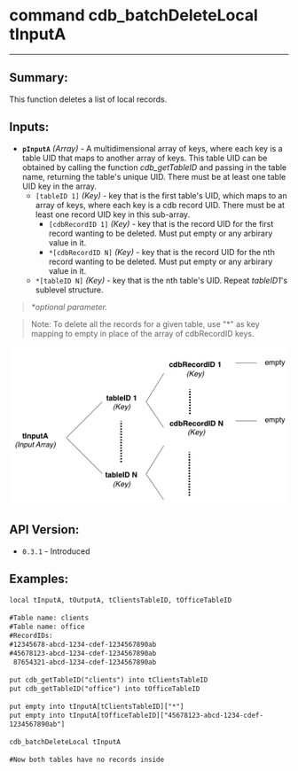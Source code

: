 # command cdb_batchDeleteLocal tInputA
---
## Summary:
This function deletes a list of local records.

## Inputs:
* **`pInputA`** *(Array)* - A multidimensional array of keys, where each key is a table UID that maps to another array of keys. This table UID can be obtained by calling the function *cdb_getTableID* and passing in the table name, returning the table's unique UID. There must be at least one table UID key in the array.
    * `[tableID 1]` *(Key)* - key that is the first table's UID, which maps to an array of keys, where each key is a cdb record UID. There must be at least one record UID key in this sub-array.
    	* `[cdbRecordID 1]` *(Key)* - key that is the record UID for the first record wanting to be deleted. Must put empty or any arbirary value in it.
    	* `*[cdbRecordID N]` *(Key)* - key that is the record UID for the nth record wanting to be deleted. Must put empty or any arbirary value in it.
    * `*[tableID N]` *(Key)* - key that is the nth table's UID. Repeat *tableID1*'s sublevel structure.

> _*optional parameter._

> Note: To delete all the records for a given table, use "\*" as key mapping to empty in place of the array of cdbRecordID keys.

![BatchDelete input diagram](../chartimages/deleteReadInput.png)
## API Version:
* `0.3.1` - Introduced

## Examples:
```
local tInputA, tOutputA, tClientsTableID, tOfficeTableID
     
#Table name: clients											   #Table name: office				
#RecordIDs: 
#12345678-abcd-1234-cdef-1234567890ab	   					   #45678123-abcd-1234-cdef-1234567890ab
 87654321-abcd-1234-cdef-1234567890ab

put cdb_getTableID("clients") into tClientsTableID                                       
put cdb_getTableID("office") into tOfficeTableID
     
put empty into tInputA[tClientsTableID]["*"]
put empty into tInputA[tOfficeTableID]["45678123-abcd-1234-cdef-1234567890ab"]
     
cdb_batchDeleteLocal tInputA

#Now both tables have no records inside
```